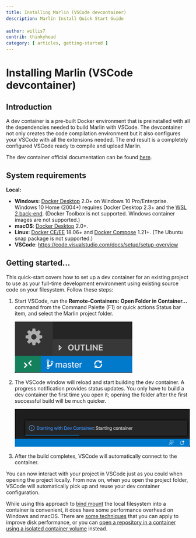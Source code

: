 ```yaml
---
title: Installing Marlin (VSCode devcontainer)
description: Marlin Install Quick Start Guide

author: willis7
contrib: thinkyhead
category: [ articles, getting-started ]
---
```


# Installing Marlin (VSCode devcontainer)

## Introduction

A dev container is a pre-built Docker environment that is preinstalled with all the dependencies needed to build Marlin with VSCode. The devcontainer not only creates the code compilation environment but it also configures your VSCode with all the extensions needed. The end result is a completely configured VSCode ready to compile and upload Marlin.

The dev container official documentation can be found [here](https://code.visualstudio.com/docs/remote/containers).

## System requirements

**Local:**

- **Windows:** [Docker Desktop](https://www.docker.com/products/docker-desktop) 2.0+ on Windows 10 Pro/Enterprise. Windows 10 Home (2004+) requires Docker Desktop 2.3+ and the [WSL 2 back-end](https://aka.ms/vscode-remote/containers/docker-wsl2). (Docker Toolbox is not supported. Windows container images are not supported.)
- **macOS**: [Docker Desktop](https://www.docker.com/products/docker-desktop) 2.0+.
- **Linux**: [Docker CE/EE](https://docs.docker.com/install/#supported-platforms) 18.06+ and [Docker Compose](https://docs.docker.com/compose/install) 1.21+. (The Ubuntu snap package is not supported.)
- **VSCode**: https://code.visualstudio.com/docs/setup/setup-overview

## Getting started...

This quick-start covers how to set up a dev container for an existing project to use as your full-time development environment using existing source code on your filesystem. Follow these steps:

1. Start VSCode, run the **Remote-Containers: Open Folder in Container...** command from the Command Palette (F1) or quick actions Status bar item, and select the Marlin project folder.

    ![Quick actions Status bar item](/assets/images/basics/install_platformio_vscode/remote-dev-status-bar.png)

2. The VSCode window will reload and start building the dev container. A progress notification provides status updates. You only have to build a dev container the first time you open it; opening the folder after the first successful build will be much quicker.

    ![Dev Container Progress Notification](/assets/images/basics/install_platformio_vscode/dev-container-progress.png)

3. After the build completes, VSCode will automatically connect to the container.

You can now interact with your project in VSCode just as you could when opening the project locally. From now on, when you open the project folder, VSCode will automatically pick up and reuse your dev container configuration.

While using this approach to [bind mount](https://docs.docker.com/storage/bind-mounts/) the local filesystem into a container is convenient, it does have some performance overhead on Windows and macOS. There are [some techniques](https://code.visualstudio.com/docs/remote/containers-advanced#_improving-container-disk-performance) that you can apply to improve disk performance, or you can [open a repository in a container using a isolated container volume](https://code.visualstudio.com/docs/remote/containers#_quick-start-open-a-git-repository-or-github-pr-in-an-isolated-container-volume) instead.
